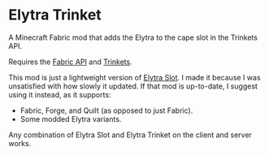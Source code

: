 # Elytra Trinket

A Minecraft Fabric mod that adds the Elytra to the cape slot in the Trinkets API.

Requires the [Fabric API](https://modrinth.com/mod/fabric-api) and [Trinkets](https://modrinth.com/mod/trinkets).

This mod is just a lightweight version of [Elytra Slot](https://modrinth.com/mod/elytra-slot).
I made it because I was unsatisfied with how slowly it updated.
If that mod is up-to-date, I suggest using it instead, as it supports:
- Fabric, Forge, and Quilt (as opposed to just Fabric).
- Some modded Elytra variants.

Any combination of Elytra Slot and Elytra Trinket on the client and server works.
